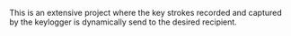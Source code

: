 This is an extensive project where the key strokes recorded and captured by the keylogger is dynamically send to the desired recipient.
